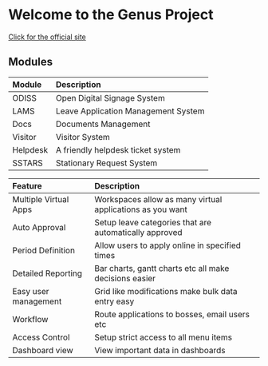 # Welcome to the Genus Project #

[Click for the official site](http://genusproject.org)

## Modules ##

| **Module** | **Description** |
|:-----------|:----------------|
| ODISS      | Open Digital Signage System |
| LAMS       | Leave Application Management System |
| Docs       | Documents Management |
| Visitor    | Visitor System  |
| Helpdesk   | A friendly helpdesk ticket system |
| SSTARS     | Stationary Request System |

| **Feature** | **Description** |
|:------------|:----------------|
| Multiple Virtual Apps | Workspaces allow as many virtual applications as you want |
| Auto Approval | Setup leave categories that are automatically approved |
| Period Definition | Allow users to apply online in specified times |
| Detailed Reporting | Bar charts, gantt charts etc all make decisions easier |
| Easy user management | Grid like modifications make bulk data entry easy |
| Workflow    | Route applications to bosses, email users etc |
| Access Control | Setup strict access to all menu items |
| Dashboard view | View important data in dashboards |
